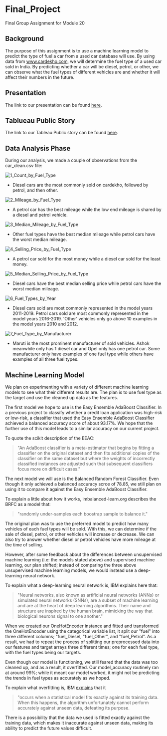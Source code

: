 # Final_Project
Final Group Assignment for Module 20

## Background
The purpose of this assignment is to use a machine learning model to predict the type of fuel a car from a used car database will use. By using data from www.cardekho.com, we will determine the fuel type of a used car sold in India. By predicting whether a car will be diesel, petrol, or other, we can observe what the fuel types of different vehicles are and whether it will affect their numbers in the future.  


## Presentation
The link to our presentation can be found [here](https://docs.google.com/presentation/d/1l1r_11tTvZuUeoXyJWqmmhsQXKu7Xm3TU2VSQZbhsMw/edit?usp=sharing).


## Tablueau Public Story
The link to our Tableau Public story can be found [here](https://public.tableau.com/shared/JMDF3Y6DX?:display_count=n&:origin=viz_share_link).


## Data Analysis Phase
During our analysis, we made a couple of observations from the car_clean.csv file:

![1_Count_by_Fuel_Type](https://github.com/Itgotworse26/Used_Cars_Fuel_Types/blob/Alvin_Triangle_Machine_Learning/Resources/1_Count_by_Fuel_Type.png)

* Diesel cars are the most commonly sold on cardekho, followed by petrol, and then other.

![2_Mileage_by_Fuel_Type](https://github.com/Itgotworse26/Used_Cars_Fuel_Types/blob/Alvin_Triangle_Machine_Learning/Resources/2_Mileage_by_Fuel_Type.png)

* A petrol car has the best mileage while the low end mileage is shared by a diesel and petrol vehicle.

![3_Median_Mileage_by_Fuel_Type](https://github.com/Itgotworse26/Used_Cars_Fuel_Types/blob/Alvin_Triangle_Machine_Learning/Resources/3_Median_Mileage_by_Fuel_Type.png)

* Other fuel types have the best median mileage while petrol cars have the worst median mileage.

![4_Selling_Price_by_Fuel_Type](https://github.com/Itgotworse26/Used_Cars_Fuel_Types/blob/Alvin_Triangle_Machine_Learning/Resources/4_Selling_Price_by_Fuel_Type.png)

* A petrol car sold for the most money while a diesel car sold for the least money.

![5_Median_Selling_Price_by_Fuel_Type](https://github.com/Itgotworse26/Used_Cars_Fuel_Types/blob/Alvin_Triangle_Machine_Learning/Resources/5_Median_Selling%20Price_by_Fuel_Type.png)

* Diesel cars have the best median selling price while petrol cars have the worst median mileage.

![6_Fuel_Types_by_Year](https://github.com/Itgotworse26/Used_Cars_Fuel_Types/blob/Alvin_Triangle_Machine_Learning/Resources/6_Fuel_Types_by_Year.png)

* Diesel cars sold are most commonly represented in the model years  2011-2019. Petrol cars sold are most commonly represented in the model years 2016-2019. 'Other' vehicles only go above 10 examples in the model years 2010 and 2012.

![7_Fuel_Type_by_Manufacturer](https://github.com/Itgotworse26/Used_Cars_Fuel_Types/blob/Alvin_Triangle_Machine_Learning/Resources/7_Fuel_Type_by_Manufacturer.png)

* Maruti is the most prominent manufacturer of sold vehicles. Ashok meanwhile only has 1 diesel car and Opel only has one petrol car. Some manufacturer only have examples of one fuel type while others have examples of all three fuel types.


## Machine Learning Model
We plan on experimenting with a variety of different machine learning models to see what their different results are. The plan is to use fuel type as the target and use the cleaned up data as the features.

The first model we hope to use is the Easy Ensemble AdaBoost Classifier. In a previous project to classify whether a credit loan application was high-risk or low-risk, a classifier that used the Easy Ensemble AdaBoost Classifier achieved a balanced accuracy score of about 93.17%. We hope that the further use of this model leads to a similar accuracy on our current project.

To quote the scikit description of the EEAC:

> "An AdaBoost classifier is a meta-estimator that begins by fitting a classifier on the original dataset and then fits additional copies of the classifier on the same dataset but where the weights of incorrectly classified instances are adjusted such that subsequent classifiers focus more on difficult cases."

The next model we will use is the Balanced Random Forest Classifier. Even though it only achieved a balanced accuracy scroe of 78.85, we still plan on using it to compare it against the Easy Ensemble AdaBoost Classifier.

To explain a little about how it works, imbalanced-learn.org describes the BRFC as a model that:

> "randomly under-samples each boostrap sample to balance it."

The original plan was to use the preferred model to predict how many vehicles of each fuel types will be sold. With this, we can determine if the sale of diesel, petrol, or other vehicles will increase or decrease. We can also try to answer whether diesel or petrol vehicles have more mileage at the time of selling.

However, after some feedback about the differences between unsupervised machine learning (i.e: the models stated above) and supervised machine learning, our plan shifted; instead of comparing the three above unsupervised machine learning models, we would instead use a deep-learning neural network.

To explain what a deep-learning neural network is, IBM explains here that:

> "Neural networks, also known as artificial neural networks (ANNs) or simulated neural networks (SNNs), are a subset of machine learning and are at the heart of deep learning algorithms. Their name and structure are inspired by the human brain, mimicking the way that biological neurons signal to one another."

When we created our OneHotEncoder instance and fitted and transformed the OneHotEncoder using the categorical variable list, it split our "fuel" into three different columns; "fuel_Diesel, "fuel_Other", and "fuel_Petrol". As a result, we had to repeat the process of splitting our preprocessed data into our features and target arrays three different times; one for each fuel type, with the fuel types being our targets.

Even though our model is functioning, we still feared that the data was too cleaned up, and as a result, it overfitted. Our model_accuracy routinely ran at around 99%; while it meant our model worked, it might not be predicting the trends in fuel types as accurately as we hoped.

To explain what overfitting is, IBM [explains](https://www.ibm.com/cloud/learn/overfitting) that it

> "occurs when a statistical model fits exactly against its training data. When this happens, the algorithm unfortunately cannot perform accurately against unseen data, defeating its purpose.

There is a possibility that the data we used is fitted exactly against the training data, which makes it inaccurate against unseen data, making its ability to predict the future values difficult. 